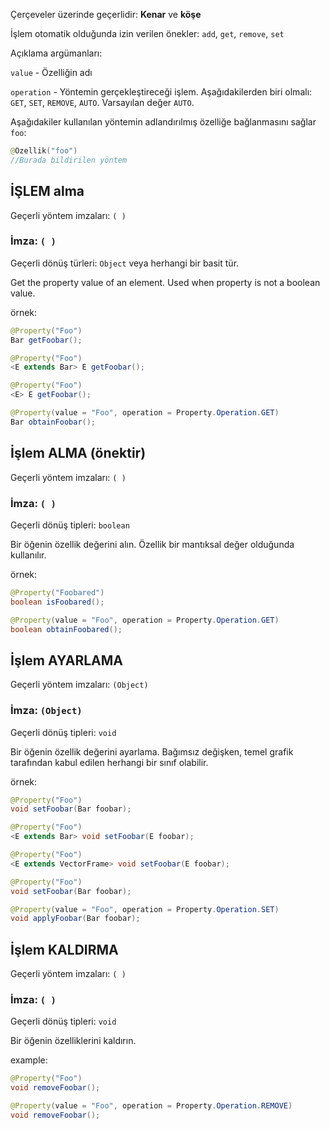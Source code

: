 Çerçeveler üzerinde geçerlidir: **Kenar** ve **köşe**

İşlem otomatik olduğunda izin verilen önekler: `add`, `get`, `remove`, `set`

Açıklama argümanları:

`value` - Özelliğin adı

`operation` - Yöntemin gerçekleştireceği işlem. Aşağıdakilerden biri olmalı: `GET`, `SET`, `REMOVE`, `AUTO`. Varsayılan değer `AUTO`.

Aşağıdakiler kullanılan yöntemin adlandırılmış özelliğe bağlanmasını sağlar `foo`:

```java
@Özellik("foo")
//Burada bildirilen yöntem
```

## İŞLEM alma

Geçerli yöntem imzaları: `( )`

### İmza: `( )`

Geçerli dönüş türleri: `Object` veya herhangi bir basit tür.

Get the property value of an element. Used when property is not a boolean value.

örnek:

```java
@Property("Foo")
Bar getFoobar();
```

```java
@Property("Foo")
<E extends Bar> E getFoobar();
```

```java
@Property("Foo")
<E> E getFoobar();
```

```java
@Property(value = "Foo", operation = Property.Operation.GET)
Bar obtainFoobar();
```

## İşlem ALMA (önektir)

Geçerli yöntem imzaları: `( )`

### İmza: `( )`

Geçerli dönüş tipleri: `boolean`

Bir öğenin özellik değerini alın. Özellik bir mantıksal değer olduğunda kullanılır.

örnek:

```java
@Property("Foobared")
boolean isFoobared();
```

```java
@Property(value = "Foo", operation = Property.Operation.GET)
boolean obtainFoobared();
```

## İşlem AYARLAMA

Geçerli yöntem imzaları: `(Object)`

### İmza: `(Object)`

Geçerli dönüş tipleri: `void`

Bir öğenin özellik değerini ayarlama. Bağımsız değişken, temel grafik tarafından kabul edilen herhangi bir sınıf olabilir.

örnek:

```java
@Property("Foo")
void setFoobar(Bar foobar);
```

```java
@Property("Foo")
<E extends Bar> void setFoobar(E foobar);
```

```java
@Property("Foo")
<E extends VectorFrame> void setFoobar(E foobar);
```

```java
@Property("Foo")
void setFoobar(Bar foobar);
```

```java
@Property(value = "Foo", operation = Property.Operation.SET)
void applyFoobar(Bar foobar);
```

## İşlem KALDIRMA

Geçerli yöntem imzaları: `( )`

### İmza: `( )`

Geçerli dönüş tipleri: `void`

Bir öğenin özelliklerini kaldırın.

example:

```java
@Property("Foo")
void removeFoobar();
```

```java
@Property(value = "Foo", operation = Property.Operation.REMOVE)
void removeFoobar();
```
